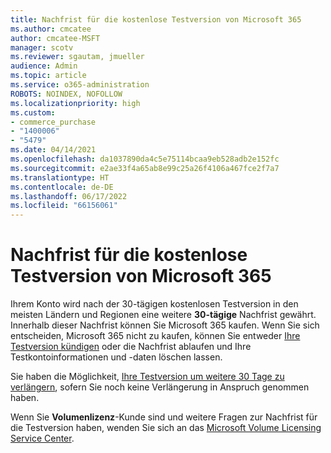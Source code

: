 ```yaml
---
title: Nachfrist für die kostenlose Testversion von Microsoft 365
ms.author: cmcatee
author: cmcatee-MSFT
manager: scotv
ms.reviewer: sgautam, jmueller
audience: Admin
ms.topic: article
ms.service: o365-administration
ROBOTS: NOINDEX, NOFOLLOW
ms.localizationpriority: high
ms.custom:
- commerce_purchase
- "1400006"
- "5479"
ms.date: 04/14/2021
ms.openlocfilehash: da1037890da4c5e75114bcaa9eb528adb2e152fc
ms.sourcegitcommit: e2ae33f4a65ab8e99c25a26f4106a467fce2f7a7
ms.translationtype: HT
ms.contentlocale: de-DE
ms.lasthandoff: 06/17/2022
ms.locfileid: "66156061"
---
```

# <a name="grace-period-for-microsoft-365-free-trial"></a>Nachfrist für die kostenlose Testversion von Microsoft 365

Ihrem Konto wird nach der 30-tägigen ﻿kostenlosen Testversion in den meisten Ländern und Regionen eine weitere **30-tägige** Nachfrist gewährt. Innerhalb dieser Nachfrist können Sie Microsoft 365 kaufen. Wenn Sie sich entscheiden, Microsoft 365 nicht zu kaufen, können Sie entweder [Ihre Testversion kündigen](https://docs.microsoft.com/microsoft-365/commerce/subscriptions/cancel-your-subscription) oder die Nachfrist ablaufen und Ihre Testkontoinformationen und -daten löschen lassen.

Sie haben die Möglichkeit, [Ihre Testversion um weitere 30 Tage zu verlängern](https://docs.microsoft.com/microsoft-365/commerce/extend-your-trial), sofern Sie noch keine Verlängerung in Anspruch genommen haben.

Wenn Sie **Volumenlizenz**-Kunde sind und weitere Fragen zur Nachfrist für die Testversion haben, wenden Sie sich an das [Microsoft Volume Licensing Service Center](https://support.microsoft.com/help/4471406/how-to-contact-the-microsoft-volume-licensing-service-center).
